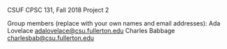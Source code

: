 CSUF CPSC 131, Fall 2018
Project 2

Group members (replace with your own names and email addresses):
Ada Lovelace adalovelace@csu.fullerton.edu
Charles Babbage charlesbab@csu.fullerton.edu

